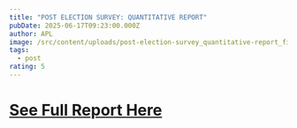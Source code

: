 ```yaml
---
title: "POST ELECTION SURVEY: QUANTITATIVE REPORT"
pubDate: 2025-06-17T09:23:00.000Z
author: APL
image: /src/content/uploads/post-election-survey_quantitative-report_final-draft_page-0001.jpg
tags:
  - post
rating: 5
---
```

# **[See Full Report Here](https://www.dropbox.com/scl/fi/hhjeq16i6paitcr7bvl5o/Post-Election-Survey_Quantitative-Report_Final-Draft.pdf?rlkey=k69sbgpxpptoi31j9c9kn4w3z&st=sr4vifgc&dl=0)**
